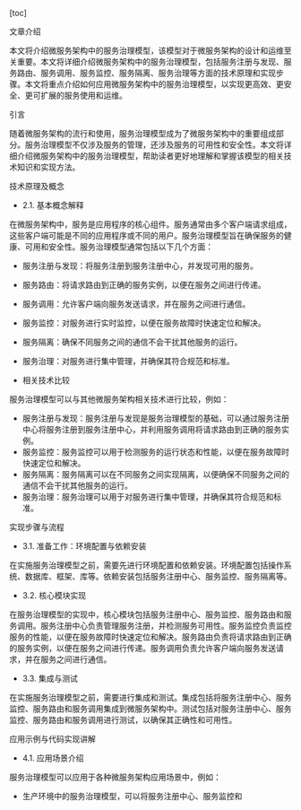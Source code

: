 
[toc]                    
                
                
文章介绍

本文将介绍微服务架构中的服务治理模型，该模型对于微服务架构的设计和运维至关重要。本文将详细介绍微服务架构中的服务治理模型，包括服务注册与发现、服务路由、服务调用、服务监控、服务隔离、服务治理等方面的技术原理和实现步骤。本文将重点介绍如何应用微服务架构中的服务治理模型，以实现更高效、更安全、更可扩展的服务使用和运维。

引言

随着微服务架构的流行和使用，服务治理模型成为了微服务架构中的重要组成部分。服务治理模型不仅涉及服务的管理，还涉及服务的可用性和安全性。本文将详细介绍微服务架构中的服务治理模型，帮助读者更好地理解和掌握该模型的相关技术知识和实现方法。

技术原理及概念

- 2.1. 基本概念解释

在微服务架构中，服务是应用程序的核心组件。服务通常由多个客户端请求组成，这些客户端可能是不同的应用程序或不同的用户。服务治理模型旨在确保服务的健康、可用和安全性。服务治理模型通常包括以下几个方面：

- 服务注册与发现：将服务注册到服务注册中心，并发现可用的服务。
- 服务路由：将请求路由到正确的服务实例，以便在服务之间进行传递。
- 服务调用：允许客户端向服务发送请求，并在服务之间进行通信。
- 服务监控：对服务进行实时监控，以便在服务故障时快速定位和解决。
- 服务隔离：确保不同服务之间的通信不会干扰其他服务的运行。
- 服务治理：对服务进行集中管理，并确保其符合规范和标准。

- 相关技术比较

服务治理模型可以与其他微服务架构相关技术进行比较，例如：

- 服务注册与发现：服务注册与发现是服务治理模型的基础，可以通过服务注册中心将服务注册到服务注册中心，并利用服务调用将请求路由到正确的服务实例。
- 服务监控：服务监控可以用于检测服务的运行状态和性能，以便在服务故障时快速定位和解决。
- 服务隔离：服务隔离可以在不同服务之间实现隔离，以便确保不同服务之间的通信不会干扰其他服务的运行。
- 服务治理：服务治理可以用于对服务进行集中管理，并确保其符合规范和标准。

实现步骤与流程

- 3.1. 准备工作：环境配置与依赖安装

在实施服务治理模型之前，需要先进行环境配置和依赖安装。环境配置包括操作系统、数据库、框架、库等。依赖安装包括服务注册中心、服务监控、服务隔离等。

- 3.2. 核心模块实现

在服务治理模型的实现中，核心模块包括服务注册中心、服务监控、服务路由和服务调用。服务注册中心负责管理服务注册，并检测服务可用性。服务监控负责监控服务的性能，以便在服务故障时快速定位和解决。服务路由负责将请求路由到正确的服务实例，以便在服务之间进行传递。服务调用负责允许客户端向服务发送请求，并在服务之间进行通信。

- 3.3. 集成与测试

在实施服务治理模型之前，需要进行集成和测试。集成包括将服务注册中心、服务监控、服务路由和服务调用集成到微服务架构中。测试包括对服务注册中心、服务监控、服务路由和服务调用进行测试，以确保其正确性和可用性。

应用示例与代码实现讲解

- 4.1. 应用场景介绍

服务治理模型可以应用于各种微服务架构应用场景中，例如：

- 生产环境中的服务治理模型，可以将服务注册中心、服务监控和


